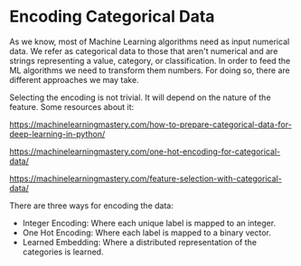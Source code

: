 # Encoding Categorical Data

As we know, most of Machine Learning algorithms need as input numerical data. We refer as categorical data to those that 
aren't numerical and are strings representing a value, category, or classification. In order to feed the ML algorithms we
need to transform them numbers. For doing so, there are different approaches we may take.

Selecting the encoding is not trivial. It will depend on the nature of the feature.
Some resources about it:

https://machinelearningmastery.com/how-to-prepare-categorical-data-for-deep-learning-in-python/

https://machinelearningmastery.com/one-hot-encoding-for-categorical-data/

https://machinelearningmastery.com/feature-selection-with-categorical-data/

There are three ways for encoding the data:
* Integer Encoding: Where each unique label is mapped to an integer.
* One Hot Encoding: Where each label is mapped to a binary vector.
* Learned Embedding: Where a distributed representation of the categories is learned.